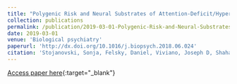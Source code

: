 ```yaml
---
title: "Polygenic Risk and Neural Substrates of Attention-Deficit/Hyperactivity Disorder Symptoms in Youths With a History of Mild Traumatic Brain Injury"
collection: publications
permalink: /publication/2019-03-01-Polygenic-Risk-and-Neural-Substrates-of-Attention-DeficitHyperactivity-Disorder-Symptoms-in-Youths-With-a-History-of-Mild-Traumatic-Brain-Injury
date: 2019-03-01
venue: 'Biological psychiatry'
paperurl: 'http://dx.doi.org/10.1016/j.biopsych.2018.06.024'
citation: 'Stojanovski, Sonja, Felsky, Daniel, Viviano, Joseph D, Shahab, Saba, Bangali, Rutwik, Burton, Christie L, Devenyi, Gabriel A, O&apos;Donnell, Lauren J, Szatmari, Peter, Chakravarty, M Mallar, Ameis, Stephanie, Schachar, Russell, Voineskos, Aristotle N, Wheeler, Anne L, &quot;Polygenic Risk and Neural Substrates of Attention-Deficit/Hyperactivity Disorder Symptoms in Youths With a History of Mild Traumatic Brain Injury.&quot; Biological psychiatry, 2019.'
---
```

[Access paper here](http://dx.doi.org/10.1016/j.biopsych.2018.06.024){:target="_blank"}
